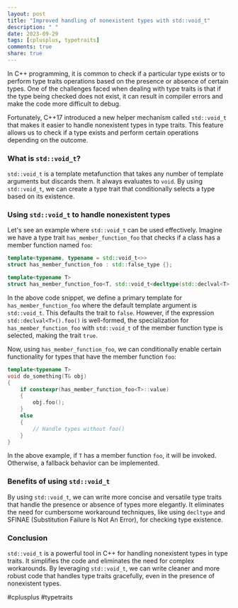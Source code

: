 ```yaml
---
layout: post
title: "Improved handling of nonexistent types with std::void_t"
description: " "
date: 2023-09-29
tags: [cplusplus, typetraits]
comments: true
share: true
---
```


In C++ programming, it is common to check if a particular type exists or to perform type traits operations based on the presence or absence of certain types. One of the challenges faced when dealing with type traits is that if the type being checked does not exist, it can result in compiler errors and make the code more difficult to debug.

Fortunately, C++17 introduced a new helper mechanism called `std::void_t` that makes it easier to handle nonexistent types in type traits. This feature allows us to check if a type exists and perform certain operations depending on the outcome.

### What is `std::void_t`?

`std::void_t` is a template metafunction that takes any number of template arguments but discards them. It always evaluates to `void`. By using `std::void_t`, we can create a type trait that conditionally selects a type based on its existence.

### Using `std::void_t` to handle nonexistent types

Let's see an example where `std::void_t` can be used effectively. Imagine we have a type trait `has_member_function_foo` that checks if a class has a member function named `foo`:

```cpp
template<typename, typename = std::void_t<>>
struct has_member_function_foo : std::false_type {};

template<typename T>
struct has_member_function_foo<T, std::void_t<decltype(std::declval<T>().foo())>> : std::true_type {};
```

In the above code snippet, we define a primary template for `has_member_function_foo` where the default template argument is `std::void_t`. This defaults the trait to `false`. However, if the expression `std::declval<T>().foo()` is well-formed, the specialization for `has_member_function_foo` with `std::void_t` of the member function type is selected, making the trait `true`.

Now, using `has_member_function_foo`, we can conditionally enable certain functionality for types that have the member function `foo`:

```cpp
template<typename T>
void do_something(T& obj)
{
    if constexpr(has_member_function_foo<T>::value)
    {
        obj.foo();
    }
    else
    {
        // Handle types without foo()
    }
}
```

In the above example, if `T` has a member function `foo`, it will be invoked. Otherwise, a fallback behavior can be implemented.

### Benefits of using `std::void_t`

By using `std::void_t`, we can write more concise and versatile type traits that handle the presence or absence of types more elegantly. It eliminates the need for cumbersome workaround techniques, like using `decltype` and SFINAE (Substitution Failure Is Not An Error), for checking type existence.

### Conclusion

`std::void_t` is a powerful tool in C++ for handling nonexistent types in type traits. It simplifies the code and eliminates the need for complex workarounds. By leveraging `std::void_t`, we can write cleaner and more robust code that handles type traits gracefully, even in the presence of nonexistent types.

#cplusplus #typetraits